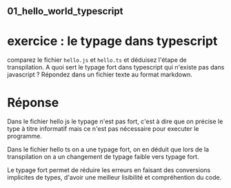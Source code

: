 ## 01_hello_world_typescript



# exercice : le typage dans typescript

comparez le fichier `hello.js` et `hello.ts` et déduisez l'étape de transpilation. A quoi sert le typage fort dans typescript qui n'existe pas dans javascript ? Répondez dans un fichier texte au format markdown.



# Réponse 

Dans le fichier hello js le typage n'est pas fort, c'est à dire que on précise le type à titre informatif mais ce n'est pas nécessaire pour executer le programme.

Dans le fichier hello ts on a une typage fort, on en déduit que lors de la transpilation on a un changement de typage faible vers typage fort.

Le typage fort permet de réduire les erreurs en faisant des conversions implicites de types, d'avoir une meilleur lisibilité et compréhention du code.